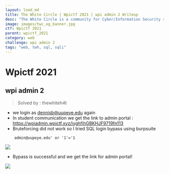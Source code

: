 ```yaml
---
layout: load_md
title: The White Circle | Wpictf 2021 | wpi admin 2 Writeup
desc: "The White Circle is a community for Cyber/Information Security students, enthusiasts and professionals. You can discuss anything related to Security, share your knowledge with others, get help when you need it and proceed further in your journey with amazing people from all over the world."
image: images/twc_og_banner.jpg
ctf: Wpictf 2021
parent: wpictf_2021
category: web
challenge: wpi admin 2
tags: "web, twh, sql, sqli"
---
```


<h1 class="heading card-title white-text">Wpictf 2021</h1>

## wpi admin 2

> Solved by : thewhiteh4t

* we login as dennisb@uupeye.edu again
* In student communication we get the link to admin portal : https://wpiadmin.wpictf.xyz/iyghfihGBKHJF9719fn113
* Bruteforcing did not work so I tried SQL login bypass using burpsuite

```
    admin@uupeye.edu' or '1'='1
```

![](https://i.imgur.com/ah9fjqm.png)

* Bypass is successful and we get the link for admin portal!

![](https://i.imgur.com/sUzWapJ.png)

